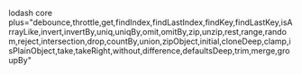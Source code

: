 lodash core plus="debounce,throttle,get,findIndex,findLastIndex,findKey,findLastKey,isArrayLike,invert,invertBy,uniq,uniqBy,omit,omitBy,zip,unzip,rest,range,random,reject,intersection,drop,countBy,union,zipObject,initial,cloneDeep,clamp,isPlainObject,take,takeRight,without,difference,defaultsDeep,trim,merge,groupBy"